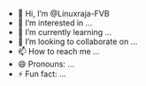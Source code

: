 - 👋 Hi, I’m @Linuxraja-FVB
- 👀 I’m interested in ...
- 🌱 I’m currently learning ...
- 💞️ I’m looking to collaborate on ...
- 📫 How to reach me ...
- 😄 Pronouns: ...
- ⚡ Fun fact: ...

<!---
Linuxraja-FVB/Linuxraja-FVB is a ✨ special ✨ repository because its `README.md` (this file) appears on your GitHub profile.
You can click the Preview link to take a look at your changes.
--->
